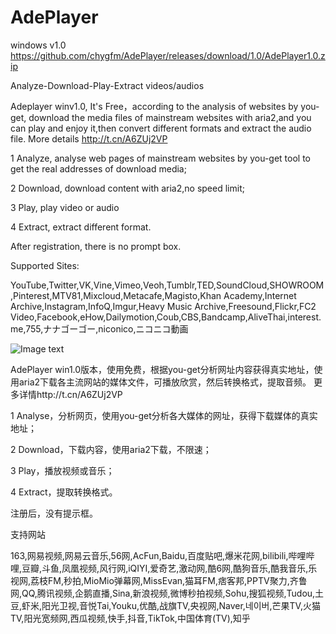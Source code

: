 # AdePlayer
windows v1.0 https://github.com/chygfm/AdePlayer/releases/download/1.0/AdePlayer1.0.zip

Analyze-Download-Play-Extract videos/audios

Adeplayer winv1.0, It's Free，according to the analysis of websites by you-get, download the media files of  mainstream websites with aria2,and you can play and enjoy it,then convert different formats and extract the audio file. 
More details http://t.cn/A6ZUj2VP

1 Analyze, analyse web pages of mainstream websites by you-get tool to get the real addresses of download media;

2 Download, download content with aria2,no speed limit;

3 Play, play video or audio

4 Extract, extract different format.

After registration, there is no prompt box.

Supported Sites:

YouTube,Twitter,VK,Vine,Vimeo,Veoh,Tumblr,TED,SoundCloud,SHOWROOM,Pinterest,MTV81,Mixcloud,Metacafe,Magisto,Khan Academy,Internet Archive,Instagram,InfoQ,Imgur,Heavy Music Archive,Freesound,Flickr,FC2 Video,Facebook,eHow,Dailymotion,Coub,CBS,Bandcamp,AliveThai,interest.me,755,ナナゴーゴー,niconico,ニコニコ動画

 ![Image text](https://github.com/chygfm/AdePlayer/blob/master/AdePlayer-%5BAnalyze-Download-Play-Extract%20media%20files%5D.gif)

AdePlayer win1.0版本，使用免费，根据you-get分析网址内容获得真实地址，使用aria2下载各主流网站的媒体文件，可播放欣赏，然后转换格式，提取音频。
更多详情http://t.cn/A6ZUj2VP

1 Analyse，分析网页，使用you-get分析各大媒体的网址，获得下载媒体的真实地址；

2 Download，下载内容，使用aria2下载，不限速；

3 Play，播放视频或音乐；

4 Extract，提取转换格式。

注册后，没有提示框。

支持网站

163,网易视频,网易云音乐,56网,AcFun,Baidu,百度贴吧,爆米花网,bilibili,哔哩哔哩,豆瓣,斗鱼,凤凰视频,风行网,iQIYI,爱奇艺,激动网,酷6网,酷狗音乐,酷我音乐,乐视网,荔枝FM,秒拍,MioMio弹幕网,MissEvan,猫耳FM,痞客邦,PPTV聚力,齐鲁网,QQ,腾讯视频,企鹅直播,Sina,新浪视频,微博秒拍视频,Sohu,搜狐视频,Tudou,土豆,虾米,阳光卫视,音悦Tai,Youku,优酷,战旗TV,央视网,Naver,네이버,芒果TV,火猫TV,阳光宽频网,西瓜视频,快手,抖音,TikTok,中国体育(TV),知乎

